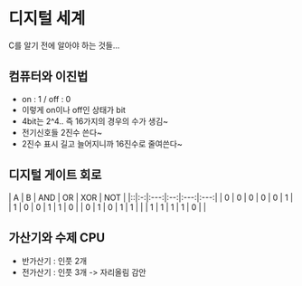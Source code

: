 # 디지털 세계
C를 알기 전에 알아야 하는 것들...

## 컴퓨터와 이진법
* on : 1 / off : 0
* 이렇게 on이나 off인 상태가 bit
* 4bit는 2^4.. 즉 16가지의 경우의 수가 생김~
* 전기신호들 2진수 쓴다~
* 2진수 표시 길고 늘어지니까 16진수로 줄여쓴다~

## 디지털 게이트 회로
| A | B | AND | OR | XOR | NOT |
|::|:-:|:---:|:--:|:---:|:---:|
| 0 | 0 |  0  | 0  |  0  |  1  |
| 1 | 0 |  0  | 1  |  1  |  0  |
| 0 | 1 |  0  | 1  |  1  |     |
| 1 | 1 |  1  | 1  |  0  |     |

## 가산기와 수제 CPU
* 반가산기 : 인풋 2개
* 전가산기 : 인풋 3개 -> 자리올림 감안


